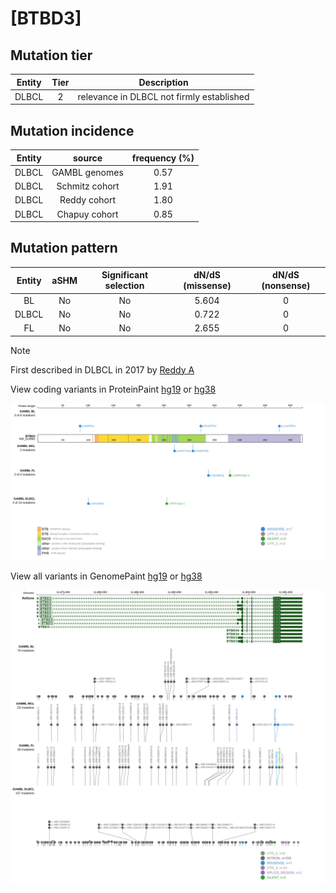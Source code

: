 # [BTBD3]

## Mutation tier

|Entity|Tier|Description                              |
|:------:|:----:|-----------------------------------------|
|DLBCL |2   |relevance in DLBCL not firmly established|
## Mutation incidence

|Entity|source        |frequency (%)|
|:------:|:--------------:|:-------------:|
|DLBCL |GAMBL genomes |0.57         |
|DLBCL |Schmitz cohort|1.91         |
|DLBCL |Reddy cohort  |1.80         |
|DLBCL |Chapuy cohort |0.85         |

## Mutation pattern

|Entity|aSHM|Significant selection|dN/dS (missense)|dN/dS (nonsense)|
|:------:|:----:|:---------------------:|:----------------:|:----------------:|
|BL    |No  |No                   |5.604           |0               |
|DLBCL |No  |No                   |0.722           |0               |
|FL    |No  |No                   |2.655           |0               |


> [!NOTE]
> First described in DLBCL in 2017 by [Reddy A](https://pubmed.ncbi.nlm.nih.gov/28985567)


View coding variants in ProteinPaint [hg19](https://www.bcgsc.ca/downloads/morinlab/GAMBL/test/genes/BTBD3_protein.html)  or [hg38](https://www.bcgsc.ca/downloads/morinlab/GAMBL/test/genes/BTBD3_protein_hg38.html)

![image](images/proteinpaint/BTBD3_NM_014962.svg)

View all variants in GenomePaint [hg19](https://www.bcgsc.ca/downloads/morinlab/GAMBL/test/genes/BTBD3.html)  or [hg38](https://www.bcgsc.ca/downloads/morinlab/GAMBL/test/genes/BTBD3_hg38.html)

![image](images/proteinpaint/BTBD3.svg)
